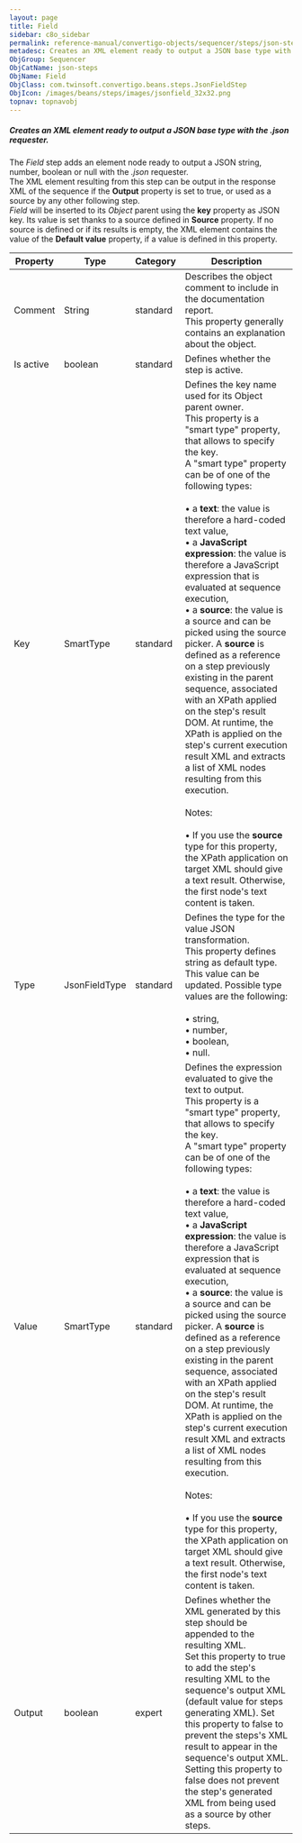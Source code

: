 ```yaml
---
layout: page
title: Field
sidebar: c8o_sidebar
permalink: reference-manual/convertigo-objects/sequencer/steps/json-steps/field/
metadesc: Creates an XML element ready to output a JSON base type with the .json requester.   The  Field  step adds an element node ready to output a JSON strin
ObjGroup: Sequencer
ObjCatName: json-steps
ObjName: Field
ObjClass: com.twinsoft.convertigo.beans.steps.JsonFieldStep
ObjIcon: /images/beans/steps/images/jsonfield_32x32.png
topnav: topnavobj
---
```

##### Creates an XML element ready to output a JSON base type with the .json requester. 

The <i>Field</i> step adds an element node ready to output a JSON string, number, boolean or null with the <i>.json</i> requester. <br/>The XML element resulting from this step can be output in the response XML of the sequence if the <b>Output</b> property is set to <span class="computer">true</span>, or used as a source by any other following step.<br/><i>Field</i> will be inserted to its <i>Object</i> parent using the <b>key</b> property as JSON key. Its value is set thanks to a source defined in <b>Source</b> property. If no source is defined or if its results is empty, the XML element contains the value of the <b>Default value</b> property, if a value is defined in this property. <br/>

Property | Type | Category | Description
--- | --- | --- | ---
Comment | String | standard | Describes the object comment to include in the documentation report.<br/>This property generally contains an explanation about the object.
Is active | boolean | standard | Defines whether the step is active.
Key | SmartType | standard | Defines the key name used for its Object parent owner.<br/>This property is a "smart type" property, that allows to specify the key. <br/>A "smart type" property can be of one of the following types: <br/><br/>• a <b>text</b>: the value is therefore a hard-coded text value, <br/>• a <b>JavaScript expression</b>: the value is therefore a JavaScript expression that is evaluated at sequence execution, <br/>• a <b>source</b>: the value is a source and can be picked using the source picker. A <b>source</b> is defined as a reference on a step previously existing in the parent sequence, associated with an XPath applied on the step's result DOM. At runtime, the XPath is applied on the step's current execution result XML and extracts a list of XML nodes resulting from this execution. <br/><br/><span class="orangetwinsoft">Notes:</span> <br/><br/>• If you use the <b>source</b> type for this property, the XPath application on target XML should give a text result. Otherwise, the first node's text content is taken. <br/>
Type | JsonFieldType | standard | Defines the <span class="computer">type</span> for the value JSON transformation.<br/>This property defines <span class="computer">string</span> as default type. <br/>This value can be updated. Possible type values are the following:<br/><br/>• <span class="computer">string</span>, <br/>• <span class="computer">number</span>, <br/>• <span class="computer">boolean</span>, <br/>• <span class="computer">null</span>.<br/>
Value | SmartType | standard | Defines the expression evaluated to give the text to output.<br/>This property is a "smart type" property, that allows to specify the key. <br/>A "smart type" property can be of one of the following types: <br/><br/>• a <b>text</b>: the value is therefore a hard-coded text value, <br/>• a <b>JavaScript expression</b>: the value is therefore a JavaScript expression that is evaluated at sequence execution, <br/>• a <b>source</b>: the value is a source and can be picked using the source picker. A <b>source</b> is defined as a reference on a step previously existing in the parent sequence, associated with an XPath applied on the step's result DOM. At runtime, the XPath is applied on the step's current execution result XML and extracts a list of XML nodes resulting from this execution. <br/><br/><span class="orangetwinsoft">Notes:</span> <br/><br/>• If you use the <b>source</b> type for this property, the XPath application on target XML should give a text result. Otherwise, the first node's text content is taken. <br/>
Output | boolean | expert | Defines whether the XML generated by this step should be appended to the resulting XML.<br/>Set this property to <span class="computer">true</span> to add the step's resulting XML to the sequence's output XML (default value for steps generating XML). Set this property to <span class="computer">false</span> to prevent the steps's XML result to appear in the sequence's output XML.<br/>Setting this property to <span class="computer">false</span> does not prevent the step's generated XML from being used as a source by other steps.
